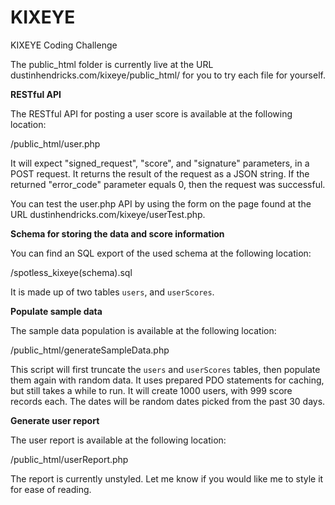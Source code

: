 KIXEYE
======

KIXEYE Coding Challenge

The public_html folder is currently live at the URL dustinhendricks.com/kixeye/public_html/ for you to try each file for yourself.

**RESTful API**

The RESTful API for posting a user score is available at the following location:

/public_html/user.php

It will expect "signed_request", "score", and "signature" parameters, in a POST request. It returns the result of the request as a JSON string. If the returned "error_code" parameter equals 0, then the request was successful.

You can test the user.php API by using the form on the page found at the URL dustinhendricks.com/kixeye/userTest.php.

**Schema for storing the data and score information**

You can find an SQL export of the used schema at the following location:

/spotless_kixeye(schema).sql

It is made up of two tables `users`, and `userScores`.

**Populate sample data**

The sample data population is available at the following location:

/public_html/generateSampleData.php

This script will first truncate the `users` and `userScores` tables, then populate them again with random data. It uses prepared PDO statements for caching, but still takes a while to run. It will create 1000 users, with 999 score records each. The dates will be random dates picked from the past 30 days.

**Generate user report**

The user report is available at the following location:

/public_html/userReport.php

The report is currently unstyled. Let me know if you would like me to style it for ease of reading.
